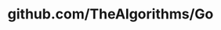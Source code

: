 ---
layout: post
title: github.com/TheAlgorithms/Go
categories: link
tags: [انگلیسی, گیت‌هاب, برنامه‌نویسی]
---